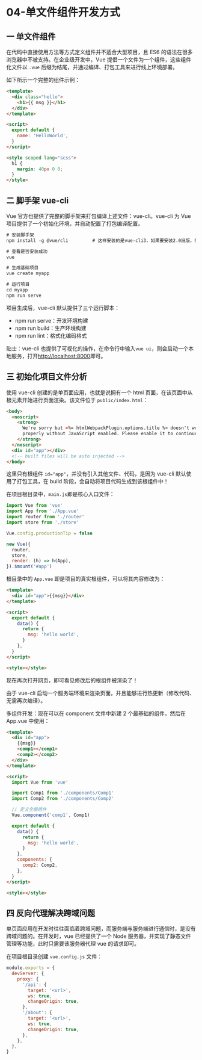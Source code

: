 # 04-单文件组件开发方式

## 一 单文件组件

在代码中直接使用方法等方式定义组件并不适合大型项目，且 ES6 的语法在很多浏览器中不被支持。在企业级开发中，Vue 提倡一个文件为一个组件，这些组件化文件以 `.vue` 后缀为结尾，并通过编译、打包工具来进行线上环境部署。

如下所示一个完整的组件示例：

```html
<template>
  <div class="hello">
    <h1>{{ msg }}</h1>
  </div>
</template>

<script>
  export default {
    name: 'HelloWorld',
  }
</script>

<style scoped lang="scss">
  h1 {
    margin: 40px 0 0;
  }
</style>
```

## 二 脚手架 vue-cli

Vue 官方也提供了完整的脚手架来打包编译上述文件：vue-cli。vue-cli 为 Vue 项目提供了一个初始化环境，并自动配置了打包编译配置。

```txt
# 安装脚手架
npm install -g @vue/cli         # 这样安装的是vue-cli3，如果要安装2.0旧版，使用 npm i vue-cli -g

# 查看是否安装成功
vue

# 生成基础项目
vue create myapp

# 运行项目
cd myapp
npm run serve
```

项目生成后，vue-cli 默认提供了三个运行脚本：

- npm run serve：开发环境构建
- npm run build：生产环境构建
- npm run lint：格式化编码格式

贴士：vue-cli 也提供了可视化的操作，在命令行中输入`vue ui`，则会启动一个本地服务，打开<http://localhost:8000>即可。

## 三 初始化项目文件分析

使用 vue-cli 创建的是单页面应用，也就是说拥有一个 html 页面，在该页面中从根元素开始进行页面渲染。该文件位于 `public/index.html`：

```html
<body>
  <noscript>
    <strong>
      We're sorry but <%= htmlWebpackPlugin.options.title %> doesn't work
      properly without JavaScript enabled. Please enable it to continue.
    </strong>
  </noscript>
  <div id="app"></div>
  <!-- built files will be auto injected -->
</body>
```

这里只有根组件 `id="app"`，并没有引入其他文件、代码，是因为 vue-cli 默认使用了打包工具，在 build 阶段，会自动将项目代码生成到该根组件中！

在项目根目录中，`main.js`即是核心入口文件：

```js
import Vue from 'vue'
import App from './App.vue'
import router from './router'
import store from './store'

Vue.config.productionTip = false

new Vue({
  router,
  store,
  render: (h) => h(App),
}).$mount('#app')
```

根目录中的 `App.vue` 即是项目的真实根组件，可以将其内容修改为：

```html
<template>
  <div id="app">{{msg}}</div>
</template>

<script>
  export default {
    data() {
      return {
        msg: 'hello world',
      }
    },
  }
</script>

<style></style>
```

现在再次打开网页，即可看见修改后的根组件被渲染了！

由于 vue-cli 启动一个服务端环境来渲染页面，并且能够进行热更新（修改代码、无需再次编译）。

多组件开发：现在可以在 component 文件中新建 2 个最基础的组件，然后在 App.vue 中使用：

```html
<template>
  <div id="app">
    {{msg}}
    <comp1></comp1>
    <comp2></comp2>
  </div>
</template>

<script>
  import Vue from 'vue'

  import Comp1 from './components/Comp1'
  import Comp2 from './components/Comp2'

  // 定义全局组件
  Vue.component('comp1', Comp1)

  export default {
    data() {
      return {
        msg: 'hello world',
      }
    },
    components: {
      comp2: Comp2,
    },
  }
</script>

<style></style>
```

## 四 反向代理解决跨域问题

单页面应用在开发时往往面临着跨域问题，而服务端与服务端进行通信时，是没有跨域问题的。在开发时，vue 已经提供了一个 Node 服务器，并实现了静态文件管理等功能，此时只需要该服务器代理 vue 的请求即可。

在项目根目录创建 `vue.config.js` 文件：

```js
module.exports = {
  devServer: {
    proxy: {
      '/api': {
        target: '<url>',
        ws: true,
        changeOrigin: true,
      },
      '/about': {
        target: '<url>',
        ws: true,
        changeOrigin: true,
      },
    },
  },
}
```
